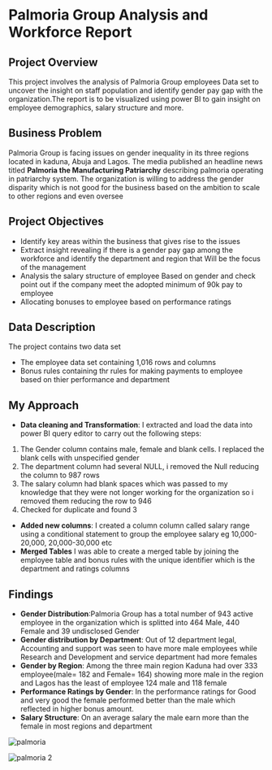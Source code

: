 # Palmoria Group Analysis and Workforce Report
## Project Overview 
This project involves the analysis of Palmoria Group employees Data set to uncover the insight on staff population and identify gender pay gap with the organization.The report is to be visualized using power BI to gain insight on employee demographics, salary structure and more.
## Business Problem 
Palmoria Group is facing issues on gender inequality in its three regions located in kaduna, Abuja and Lagos. The media published an headline news titled **Palmoria the Manufacturing Patriarchy** describing palmoria operating in patriarchy system. The organization is willing to address the gender disparity which is not good for the business based on the ambition to scale to other regions and even oversee
## Project Objectives
- Identify key areas within the business that gives rise to the issues
- Extract insight revealing if there is a gender pay gap among the workforce and identify the department and region that Will be the focus of the management
- Analysis the salary structure of employee Based on gender and check point out if the company meet the adopted minimum of 90k pay to employee
- Allocating bonuses to employee based on performance ratings 
## Data Description 
The project contains two data set 
- The employee data set containing 1,016 rows and columns
- Bonus rules containing thr rules for making payments to employee based on thier performance and department
## My Approach 
- **Data cleaning and Transformation**: I extracted and load the data into power BI query editor to carry out the following steps:
1. The Gender column contains male, female and blank cells. I replaced the blank cells with unspecified gender
2. The department column had several NULL, i removed the Null reducing the column to 987 rows
3. The salary column had blank spaces which was passed to my knowledge that they were not longer working for the organization so i removed them reducing the row to 946
4. Checked for duplicate and found 3
- **Added new columns**: I created a column column called salary range using a conditional statement to group the employee salary eg 10,000- 20,000, 20,000-30,000 etc
- **Merged Tables**
I was able to create a merged table by joining the employee table and bonus rules with the unique identifier which is the department and ratings columns

## Findings
- **Gender Distribution**:Palmoria Group has a total number of 943 active employee in the organization which is splitted into 464 Male, 440 Female and 39 undisclosed Gender
- **Gender distribution by Department**: Out of 12 department legal, Accounting and support was seen to have more male employees while Research and Development and service department had more females
- **Gender by Region**: Among the three main region Kaduna had over 333 employee(male= 182 and Female= 164) showing more male in the region and Lagos has the least of employee 124 male and 118 female
- **Performance Ratings by Gender**: In the performance ratings for Good and very good the female performed better than the male which reflected in higher bonus amount.
- **Salary Structure**: On an average salary the male earn more than the female in most regions and department

![palmoria](https://github.com/user-attachments/assets/71648aa8-dbe5-461e-99ca-917f1e6f67b5)

![palmoria 2](https://github.com/user-attachments/assets/bd920115-bba0-4488-88d3-be88941a6f60)

